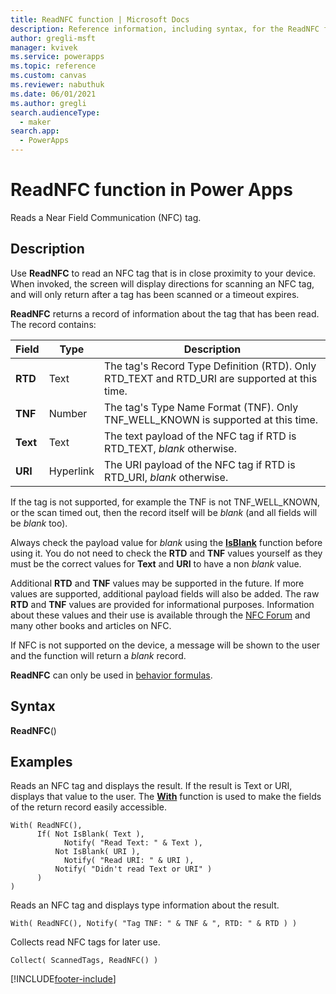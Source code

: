 ```yaml
---
title: ReadNFC function | Microsoft Docs
description: Reference information, including syntax, for the ReadNFC function in Power Apps
author: gregli-msft
manager: kvivek
ms.service: powerapps
ms.topic: reference
ms.custom: canvas
ms.reviewer: nabuthuk
ms.date: 06/01/2021
ms.author: gregli
search.audienceType: 
  - maker
search.app: 
  - PowerApps
---
```

# ReadNFC function in Power Apps
Reads a Near Field Communication (NFC) tag.

## Description
Use **ReadNFC** to read an NFC tag that is in close proximity to your device.  When invoked, the screen will display directions for scanning an NFC tag, and will only return after a tag has been scanned or a timeout expires.  

**ReadNFC** returns a record of information about the tag that has been read.  The record contains:

| Field | Type | Description |
|----|----|----|
| **RTD** | Text | The tag's Record Type Definition (RTD).  Only RTD_TEXT and RTD_URI are supported at this time. |
| **TNF** | Number | The tag's Type Name Format (TNF). Only TNF_WELL_KNOWN is supported at this time.  |
| **Text** | Text | The text payload of the NFC tag if RTD is RTD_TEXT, *blank* otherwise.   | 
| **URI** | Hyperlink | The URI payload of the NFC tag if RTD is RTD_URI, *blank* otherwise.  |

If the tag is not supported, for example the TNF is not TNF_WELL_KNOWN, or the scan timed out, then the record itself will be *blank* (and all fields will be *blank* too).

Always check the payload value for *blank* using the [**IsBlank**](function-isblank-isempty.md) function before using it.  You do not need to check the **RTD** and **TNF** values yourself as they must be the correct values for **Text** and **URI** to have a non *blank* value.

Additional **RTD** and **TNF** values may be supported in the future.  If more values are supported, additional payload fields will also be added.  The raw **RTD** and **TNF** values are provided for informational purposes.  Information about these values and their use is available through the [NFC Forum](https://nfc-forum.org) and many other books and articles on NFC.

If NFC is not supported on the device, a message will be shown to the user and the function will return a *blank* record. 

**ReadNFC** can only be used in [behavior formulas](../working-with-formulas-in-depth.md).

## Syntax
**ReadNFC**()

## Examples

Reads an NFC tag and displays the result.  If the result is Text or URI, displays that value to the user.  The [**With**](function-with.md) function is used to make the fields of the return record easily accessible.  

```powerapps-dot
With( ReadNFC(), 
      If( Not IsBlank( Text ), 
            Notify( "Read Text: " & Text ), 
          Not IsBlank( URI ),
            Notify( "Read URI: " & URI ),
          Notify( "Didn't read Text or URI" )
      )
)
```

Reads an NFC tag and displays type information about the result.

```powerapps-dot
With( ReadNFC(), Notify( "Tag TNF: " & TNF & ", RTD: " & RTD ) )
```

Collects read NFC tags for later use.

```powerapps-dot
Collect( ScannedTags, ReadNFC() )
```

[!INCLUDE[footer-include](../../../includes/footer-banner.md)]
